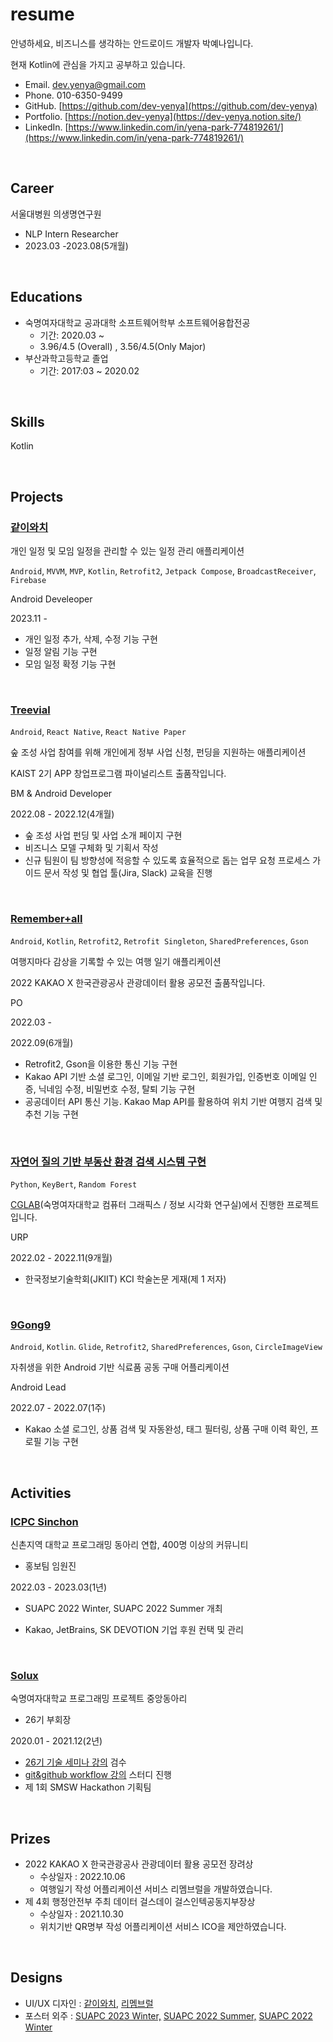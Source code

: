 # resume

안녕하세요, 비즈니스를 생각하는 안드로이드 개발자 박예나입니다.
 
현재 Kotlin에 관심을 가지고 공부하고 있습니다.

- Email. dev.yenya@gmail.com
- Phone. 010-6350-9499
- GitHub.  [https://github.com/dev-yenya](https://github.com/dev-yenya)
- Portfolio. [https://notion.dev-yenya](https://dev-yenya.notion.site/)
- LinkedIn. [https://www.linkedin.com/in/yena-park-774819261/](https://www.linkedin.com/in/yena-park-774819261/)
   
<br>

## Career

서울대병원 의생명연구원

- NLP Intern Researcher
- 2023.03 -2023.08(5개월)

<br>

## Educations

- 숙명여자대학교 공과대학 소프트웨어학부 소프트웨어융합전공
    - 기간: 2020.03 ~
    - 3.96/4.5 (Overall) , 3.56/4.5(Only Major)
- 부산과학고등학교 졸업
    - 기간: 2017:03 ~ 2020.02
 
<br>

## Skills

Kotlin

<br>

## Projects

### [같이와치](https://docs.google.com/presentation/d/1a9gO2zy5kPxaFceh0tdWazTB3ycWcLP5wQwLCRXBK-A/edit?usp=drive_link)

개인 일정 및 모임 일정을 관리할 수 있는 일정 관리 애플리케이션

`Android`, `MVVM`, `MVP`, `Kotlin`, `Retrofit2`, `Jetpack Compose`, `BroadcastReceiver`, `Firebase`

Android Develeoper

2023.11 -

- 개인 일정 추가, 삭제, 수정 기능 구현
- 일정 알림 기능 구현
- 모임 일정 확정 기능 구현

<br>

### [Treevial](https://www.notion.so/Treevial-2cc22d792505466199f984ac7856b0ef?pvs=21)

`Android`, `React Native`, `React Native Paper`

숲 조성 사업 참여를 위해 개인에게 정부 사업 신청, 펀딩을 지원하는 애플리케이션

KAIST 2기 APP 창업프로그램 파이널리스트 출품작입니다.

BM & Android Developer

2022.08 - 2022.12(4개월)

- 숲 조성 사업 펀딩 및 사업 소개 페이지 구현
- 비즈니스 모델 구체화 및 기획서 작성
- 신규 팀원이 팀 방향성에 적응할 수 있도록 효율적으로 돕는 업무 요청 프로세스 가이드 문서 작성 및 협업 툴(Jira, Slack) 교육을 진행

<br>

### [Remember+all](https://www.notion.so/REMEMBER-ALL-19b35d911b744c2ebb87eade97fffef6?pvs=21)

`Android`, `Kotlin`, `Retrofit2`, `Retrofit Singleton`, `SharedPreferences`, `Gson`

여행지마다 감상을 기록할 수 있는 여행 일기 애플리케이션

2022 KAKAO X 한국관광공사 관광데이터 활용 공모전 출품작입니다.

PO

2022.03 -

2022.09(6개월)

- Retrofit2, Gson을 이용한 통신 기능 구현
- Kakao API 기반 소셜 로그인, 이메일 기반 로그인, 회원가입, 인증번호 이메일 인증,  닉네임 수정, 비밀번호 수정, 탈퇴 기능 구현
- 공공데이터 API 통신 기능. Kakao Map API를 활용하여 위치 기반 여행지 검색 및 추천 기능 구현

<br>

### [자연어 질의 기반 부동산 환경 검색 시스템 구현](http://ki-it.com/_PR/view/?aidx=34777&bidx=3124)

`Python`, `KeyBert`, `Random Forest`

[CGLAB](https://sites.google.com/view/cglab/%EA%B0%95%EC%A2%8C-teaching?authuser=0)(숙명여자대학교 컴퓨터 그래픽스 / 정보 시각화 연구실)에서 진행한 프로젝트입니다.

URP

2022.02 - 2022.11(9개월)

- 한국정보기술학회(JKIIT) KCI 학술논문 게재(제 1 저자)

<br>

### [9Gong9](https://www.notion.so/9Gong9-78d8e347bc4b42b8a644c2859ce52aa5?pvs=21)

`Android`, `Kotlin`. `Glide`, `Retrofit2`, `SharedPreferences`, `Gson`, `CircleImageView`

자취생을 위한 Android 기반 식료품 공동 구매 어플리케이션

Android Lead

2022.07 - 2022.07(1주)

- Kakao 소셜 로그인, 상품 검색 및 자동완성, 태그 필터링, 상품 구매 이력 확인, 프로필 기능 구현

<br>

## Activities

### [ICPC Sinchon](https://icpc-sinchon.io/)

신촌지역 대학교 프로그래밍 동아리 연합, 400명 이상의 커뮤니티

* 홍보팀 임원진

2022.03 -  2023.03(1년)

- SUAPC 2022 Winter, SUAPC 2022 Summer 개최
- Kakao, JetBrains, SK DEVOTION 기업 후원 컨택 및 관리

  <br>

### [Solux](https://sm-solux.dev/)

숙명여자대학교 프로그래밍 프로젝트 중앙동아리

* 26기 부회장

2020.01 - 2021.12(2년)

- [26기 기술 세미나 강의](https://solux.tistory.com/category/%EC%84%B8%EB%AF%B8%EB%82%98/26%EA%B8%B0%20%EC%84%B8%EB%AF%B8%EB%82%98) 검수
- [git&github workflow 강의](https://drive.google.com/drive/folders/1TYE-fL42_Io36jMfIwTgczKu6ZaGzKxr?usp=drive_link) 스터디 진행
- 제 1회 SMSW Hackathon 기획팀

<br>

## Prizes

- 2022 KAKAO X 한국관광공사 관광데이터 활용 공모전 장려상
    - 수상일자 : 2022.10.06
    - 여행일기 작성 어플리케이션 서비스 리멤브럴을 개발하였습니다.
- 제 4회 행정안전부 주최 데이터 걸스데이 걸스인텍공동지부장상
    - 수상일자 : 2021.10.30
    - 위치기반 QR명부 작성 어플리케이션 서비스 ICO을 제안하였습니다.

<br>

## Designs

- UI/UX 디자인 : [같이와치](https://www.figma.com/file/C7H1CZP7p8LzOVJgPrNvwu/%EA%B0%99%EC%9D%B4%EC%99%80%EC%B9%98?type=design&node-id=87%3A1741&mode=design&t=xFFzaix9ul44cEUm-1), [리멤브럴](https://www.figma.com/file/yKcfL2Ho36oaIjf6wFNXKP/Rememberall?node-id=0%3A1&t=o56MO6ROfBPDgpNB-1)
- 포스터 외주 : [SUAPC 2023 Winter,](https://archive.suapc.kr/2023w/poster/) [SUAPC 2022 Summer,](https://archive.suapc.kr/2022s/poster/) [SUAPC 2022 Winter](https://archive.suapc.kr/2022w/poster/)
